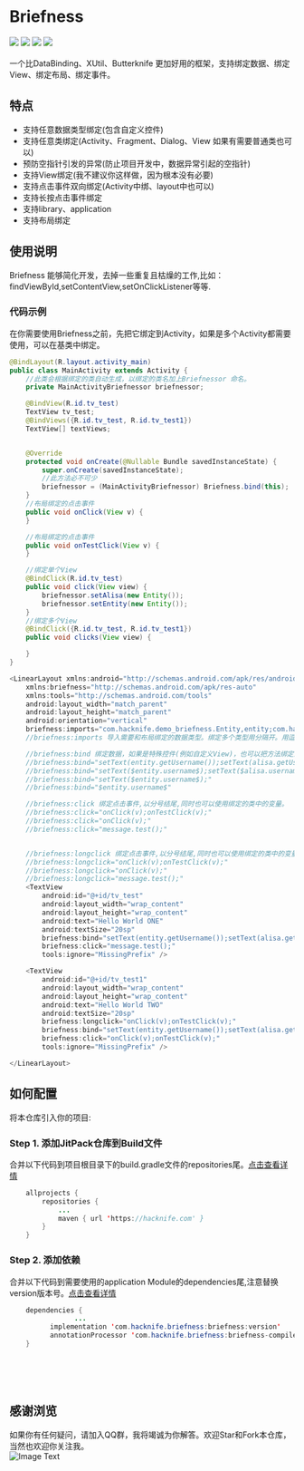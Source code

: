 # Briefness
[![](https://img.shields.io/badge/platform-android-orange.svg)](https://github.com/hacknife) [![](https://img.shields.io/badge/language-java-yellow.svg)](https://github.com/hacknife) [![](https://jitpack.io/v/com.hacknife/briefness.svg)](https://jitpack.io/#com.hacknife/briefness) [![](https://img.shields.io/badge/build-passing-brightgreen.svg)](https://github.com/hacknife)<br/><br/>
一个比DataBinding、XUtil、Butterknife 更加好用的框架，支持绑定数据、绑定View、绑定布局、绑定事件。
## 特点
* 支持任意数据类型绑定(包含自定义控件)
* 支持任意类绑定(Activity、Fragment、Dialog、View 如果有需要普通类也可以)
* 预防空指针引发的异常(防止项目开发中，数据异常引起的空指针)
* 支持View绑定(我不建议你这样做，因为根本没有必要)
* 支持点击事件双向绑定(Activity中绑、layout中也可以)
* 支持长按点击事件绑定
* 支持library、application
* 支持布局绑定
## 使用说明
Briefness 能够简化开发，去掉一些重复且枯燥的工作,比如：findViewById,setContentView,setOnClickListener等等.
### 代码示例
在你需要使用Briefness之前，先把它绑定到Activity，如果是多个Activity都需要使用，可以在基类中绑定。
```Java
@BindLayout(R.layout.activity_main)
public class MainActivity extends Activity {
    //此类会根据绑定的类自动生成，以绑定的类名加上Briefnessor 命名。
    private MainActivityBriefnessor briefnessor;

    @BindView(R.id.tv_test)
    TextView tv_test;
    @BindViews({R.id.tv_test, R.id.tv_test1})
    TextView[] textViews;


    @Override
    protected void onCreate(@Nullable Bundle savedInstanceState) {
        super.onCreate(savedInstanceState);
        //此方法必不可少
        briefnessor = (MainActivityBriefnessor) Briefness.bind(this);
    }
    //布局绑定的点击事件
    public void onClick(View v) {
    }

    //布局绑定的点击事件
    public void onTestClick(View v) {
    }

    //绑定单个View
    @BindClick(R.id.tv_test)
    public void click(View view) {
        briefnessor.setAlisa(new Entity());
        briefnessor.setEntity(new Entity());
    }
    //绑定多个View
    @BindClick({R.id.tv_test, R.id.tv_test1})
    public void clicks(View view) {

    }
}
```
```Java
<LinearLayout xmlns:android="http://schemas.android.com/apk/res/android"
    xmlns:briefness="http://schemas.android.com/apk/res-auto"
    xmlns:tools="http://schemas.android.com/tools"
    android:layout_width="match_parent"
    android:layout_height="match_parent"
    android:orientation="vertical"
    briefness:imports="com.hacknife.demo_briefness.Entity,entity;com.hacknife.demo_briefness.Entity,alisa;">
    //briefness:imports 导入需要和布局绑定的数据类型。绑定多个类型用分隔开。用逗号隔开数据类型和类型别名。

    //briefness:bind 绑定数据，如果是特殊控件(例如自定义View)，也可以把方法绑定上。如果需要绑定多个类型数据，需要用分号隔开。注意：如果没有补全方法，请不要添加分号，同时也只能设置一种数据。下面是几种常见的写法
    //briefness:bind="setText(entity.getUsername());setText(alisa.getUsername());"
    //briefness:bind="setText($entity.username$);setText($alisa.username$);"
    //briefness:bind="setText($entity.username$);"
    //briefness:bind="$entity.username$"

    //briefness:click 绑定点击事件,以分号结尾,同时也可以使用绑定的类中的变量。
    //briefness:click="onClick(v);onTestClick(v);"
    //briefness:click="onClick(v);"
    //briefness:click="message.test();"


    //briefness:longclick 绑定点击事件,以分号结尾,同时也可以使用绑定的类中的变量。
    //briefness:longclick="onClick(v);onTestClick(v);"
    //briefness:longclick="onClick(v);"
    //briefness:longclick="message.test();"
    <TextView
        android:id="@+id/tv_test"
        android:layout_width="wrap_content"
        android:layout_height="wrap_content"
        android:text="Hello World ONE"
        android:textSize="20sp"
        briefness:bind="setText(entity.getUsername());setText(alisa.getUsername());"
        briefness:click="message.test();"
        tools:ignore="MissingPrefix" />

    <TextView
        android:id="@+id/tv_test1"
        android:layout_width="wrap_content"
        android:layout_height="wrap_content"
        android:text="Hello World TWO"
        android:textSize="20sp"
        briefness:longclick="onClick(v);onTestClick(v);"
        briefness:bind="setText(entity.getUsername());setText(alisa.getUsername());"
        briefness:click="onClick(v);onTestClick(v);"
        tools:ignore="MissingPrefix" />

</LinearLayout>
```
## 如何配置
将本仓库引入你的项目:
### Step 1. 添加JitPack仓库到Build文件
合并以下代码到项目根目录下的build.gradle文件的repositories尾。[点击查看详情](https://github.com/hacknife/CarouselBanner/blob/master/root_build.gradle.png)
```Java
	allprojects {
		repositories {
			...
			maven { url 'https://hacknife.com' }
		}
	}
```
### Step 2. 添加依赖   
合并以下代码到需要使用的application Module的dependencies尾,注意替换version版本号。[点击查看详情](https://github.com/hacknife/CarouselBanner/blob/master/application_build.gradle.png)
```Java
	dependencies {
                ...
          implementation 'com.hacknife.briefness:briefness:version'
    	  annotationProcessor 'com.hacknife.briefness:briefness-compiler:version'
	}
```
<br><br><br>
## 感谢浏览
如果你有任何疑问，请加入QQ群，我将竭诚为你解答。欢迎Star和Fork本仓库，当然也欢迎你关注我。
<br>
![Image Text](https://github.com/hacknife/CarouselBanner/blob/master/qq_group.png)

